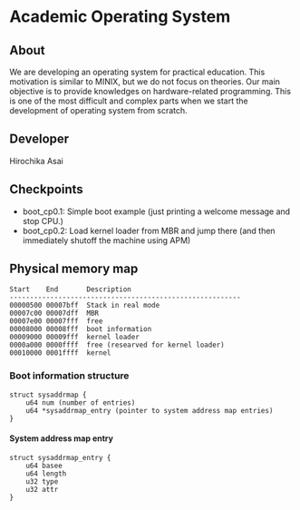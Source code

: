 # Academic Operating System

## About
We are developing an operating system for practical education.  This
motivation is similar to MINIX, but we do not focus on theories.
Our main objective is to provide knowledges on hardware-related
programming.  This is one of the most difficult and complex parts
when we start the development of operating system from scratch.

## Developer
Hirochika Asai

## Checkpoints
- boot_cp0.1: Simple boot example (just printing a welcome message and stop CPU.)
- boot_cp0.2: Load kernel loader from MBR and jump there (and then immediately shutoff the machine using APM)

## Physical memory map
    Start    End       Description
    ---------------------------------------------------------
    00000500 00007bff  Stack in real mode
    00007c00 00007dff  MBR
    00007e00 00007fff  free
    00008000 00008fff  boot information
    00009000 00009fff  kernel loader
    0000a000 0000ffff  free (researved for kernel loader)
    00010000 0001ffff  kernel

### Boot information structure
    struct sysaddrmap {
        u64 num (number of entries)
        u64 *sysaddrmap_entry (pointer to system address map entries)
    }

#### System address map entry
    struct sysaddrmap_entry {
        u64 basee
        u64 length
        u32 type
        u32 attr
    }





